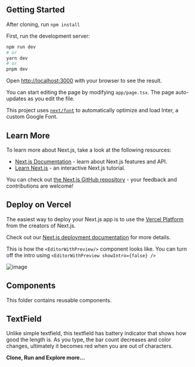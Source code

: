 ## Getting Started

After cloning, run ```npm install```

First, run the development server:

```bash
npm run dev
# or
yarn dev
# or
pnpm dev
```

Open [http://localhost:3000](http://localhost:3000) with your browser to see the result.

You can start editing the page by modifying `app/page.tsx`. The page auto-updates as you edit the file.

This project uses [`next/font`](https://nextjs.org/docs/basic-features/font-optimization) to automatically optimize and
load Inter, a custom Google Font.

## Learn More

To learn more about Next.js, take a look at the following resources:

- [Next.js Documentation](https://nextjs.org/docs) - learn about Next.js features and API.
- [Learn Next.js](https://nextjs.org/learn) - an interactive Next.js tutorial.

You can check out [the Next.js GitHub repository](https://github.com/vercel/next.js/) - your feedback and contributions
are welcome!

## Deploy on Vercel

The easiest way to deploy your Next.js app is to use
the [Vercel Platform](https://vercel.com/new?utm_medium=default-template&filter=next.js&utm_source=create-next-app&utm_campaign=create-next-app-readme)
from the creators of Next.js.

Check out our [Next.js deployment documentation](https://nextjs.org/docs/deployment) for more details.

This is how the ```<EditorWithPreview/>``` component looks like. You can turn off the intro using ```<EditorWithPreview showIntro={false} />```

![image](https://github.com/AdarshSinghal/post-editor-with-preview/assets/6784265/6ed6539c-1bcd-476b-beb6-7af6ecbd77f6)

## Components
This folder contains reusable components.

## TextField
Unlike simple textfield, this textfield has battery indicator that shows how good the length is. As you type, the bar count decreases and color changes, ultimately it becomes red when you are out of characters.

**Clone, Run and Explore more...**

